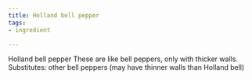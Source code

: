 ```yaml
---
title: Holland bell pepper
tags:
- ingredient

---
```

Holland bell pepper These are like bell peppers, only with thicker walls. Substitutes: other bell peppers (may have thinner walls than Holland bell)
